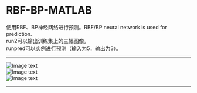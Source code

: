 # RBF-BP-MATLAB
使用RBF、BP神经网络进行预测。RBF/BP neural network is used for prediction.  
run2可以输出训练集上的三幅图像。  
runpred可以实例进行预测（输入为5，输出为3）。  
****
![Image text](https://github.com/stxupengyu/RBF-BP-MATLAB/blob/master/img-folder/1.png)  
![Image text](https://github.com/stxupengyu/RBF-BP-MATLAB/blob/master/img-folder/2.png)  
![Image text](https://github.com/stxupengyu/RBF-BP-MATLAB/blob/master/img-folder/3.png)  
****
